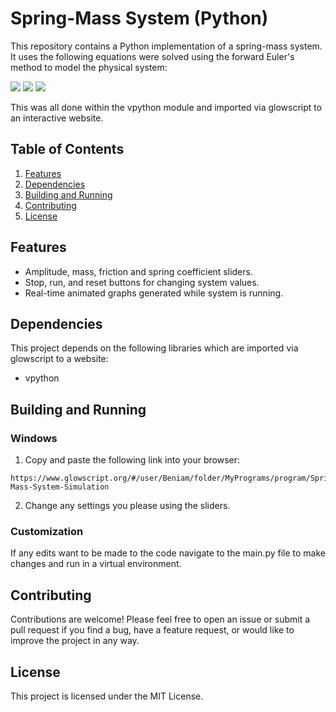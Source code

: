 # Spring-Mass System (Python)

This repository contains a Python implementation of a spring-mass system. It uses the following equations were solved using the forward Euler's method to model the physical system:

<img src = "https://latex.codecogs.com/svg.image?&space;F=ma">

<img src = "https://latex.codecogs.com/svg.image?&space;F_{spring}=-k(x-x_{eq})">

<img src = "https://latex.codecogs.com/svg.image?&space;F_{friction}=\mu&space;_{k}mg">

This was all done within the vpython module and imported via glowscript to an interactive website.

## Table of Contents

1. [Features](/README.md#features)
2. [Dependencies](/README.md#dependencies)
3. [Building and Running](/README.md#building-and-running)
4. [Contributing](/README.md#contributing)
5. [License](/README.md#license)

## Features

- Amplitude, mass, friction and spring coefficient sliders.
- Stop, run, and reset buttons for changing system values. 
- Real-time animated graphs generated while system is running.

## Dependencies

This project depends on the following libraries which are imported via glowscript to a website:

- vpython

## Building and Running

### Windows

1. Copy and paste the following link into your browser:

```
https://www.glowscript.org/#/user/Beniam/folder/MyPrograms/program/Spring-Mass-System-Simulation
```
2. Change any settings you please using the sliders.

### Customization

If any edits want to be made to the code navigate to the main.py file to make changes and run in a virtual environment.

## Contributing

Contributions are welcome! Please feel free to open an issue or submit a pull request if you find a bug, have a feature request, or would like to improve the project in any way.

## License

This project is licensed under the MIT License.
